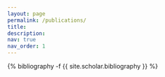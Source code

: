 ```yaml
---
layout: page
permalink: /publications/
title:
description:
nav: true
nav_order: 1
---
```


<!-- _pages/publications.md -->
<div class="publications">

{% bibliography -f {{ site.scholar.bibliography }} %}

</div>



